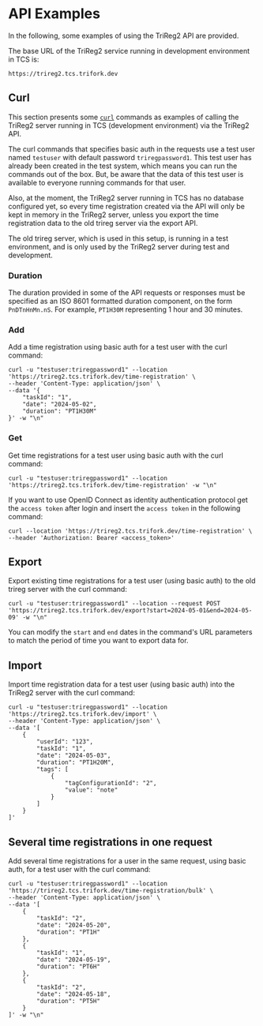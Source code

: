 # API Examples

In the following, some examples of using the TriReg2 API are provided.

The base URL of the TriReg2 service running in development environment in TCS is: 

`https://trireg2.tcs.trifork.dev`

## Curl

This section presents some [`curl`](https://curl.se/) commands as examples of calling the TriReg2 server running in TCS (development environment) via the TriReg2 API.

The curl commands that specifies basic auth in the requests use a test user named `testuser` with default password `triregpassword1`. This test user has already been created in the test system, which means you can run the commands out of the box. But, be aware that the data of this test user is available to everyone running commands for that user.

Also, at the moment, the TriReg2 server running in TCS has no database configured yet, so every time registration created via the API will only be kept in memory in the TriReg2 server, unless you export the time registration data to the old trireg server via the export API. 

The old trireg server, which is used in this setup, is running in a test environment, and is only used by the TriReg2 server during test and development.

### Duration

The duration provided in some of the API requests or responses must be specified as an ISO 8601 formatted duration component, on the form `PnDTnHnMn.nS`. For example, `PT1H30M` representing 1 hour and 30 minutes.

### Add 

Add a time registration using basic auth for a test user with the curl command:

```
curl -u "testuser:triregpassword1" --location 'https://trireg2.tcs.trifork.dev/time-registration' \
--header 'Content-Type: application/json' \
--data '{
    "taskId": "1",
    "date": "2024-05-02",
    "duration": "PT1H30M"
}' -w "\n"
```

### Get

Get time registrations for a test user using basic auth with the curl command:

```
curl -u "testuser:triregpassword1" --location 'https://trireg2.tcs.trifork.dev/time-registration' -w "\n"
```

If you want to use OpenID Connect as identity authentication protocol get the `access token` after login and insert  the `access token` in the following command:

```
curl --location 'https://trireg2.tcs.trifork.dev/time-registration' \
--header 'Authorization: Bearer <access_token>'
```

## Export 

Export existing time registrations for a test user (using basic auth) to the old trireg server with the curl command:

```
curl -u "testuser:triregpassword1" --location --request POST 'https://trireg2.tcs.trifork.dev/export?start=2024-05-01&end=2024-05-09' -w "\n"
```

You can modify the `start` and `end` dates in the command's URL parameters to match the period of time you want to export data for.
## Import

Import time registration data for a test user (using basic auth) into the TriReg2 server with the curl command:

```
curl -u "testuser:triregpassword1" --location 'https://trireg2.tcs.trifork.dev/import' \
--header 'Content-Type: application/json' \
--data '[
    {
        "userId": "123",
        "taskId": "1",
        "date": "2024-05-03",
        "duration": "PT1H20M",
        "tags": [
            {
                "tagConfigurationId": "2",
                "value": "note"
            }
        ]
    }
]'
```

## Several time registrations in one request

Add several time registrations for a user in the same request, using basic auth, for a test user with the curl command:

```
curl -u "testuser:triregpassword1" --location 'https://trireg2.tcs.trifork.dev/time-registration/bulk' \
--header 'Content-Type: application/json' \
--data '[
    {
        "taskId": "2",
        "date": "2024-05-20",
        "duration": "PT1H"
    },
    {
        "taskId": "1",
        "date": "2024-05-19",
        "duration": "PT6H"
    },
    {
        "taskId": "2",
        "date": "2024-05-18",
        "duration": "PT5H"
    }
]' -w "\n"
```
